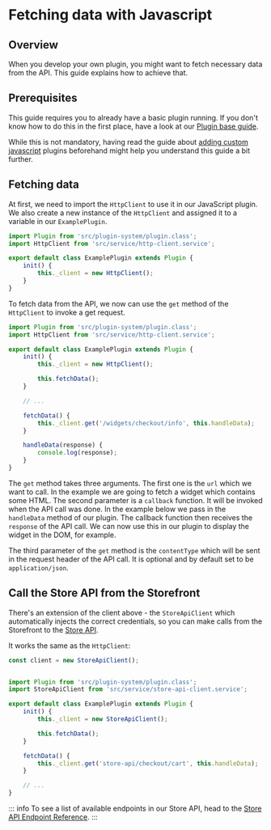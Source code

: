 # Fetching data with Javascript

## Overview

When you develop your own plugin, you might want to fetch necessary data from the API. This guide explains how to achieve that.

## Prerequisites

This guide requires you to already have a basic plugin running. If you don't know how to do this in the first place, have a look at our [Plugin base guide](../plugin-base-guide).

While this is not mandatory, having read the guide about [adding custom javascript](add-custom-javascript) plugins beforehand might help you understand this guide a bit further.

## Fetching data

At first, we need to import the `HttpClient` to use it in our JavaScript plugin. We also create a new instance of the `HttpClient` and assigned it to a variable in our `ExamplePlugin`.

<CodeBlock title="<plugin root>/src/Resources/app/storefront/src/example-plugin/example-plugin.plugin.js">

```javascript
import Plugin from 'src/plugin-system/plugin.class';
import HttpClient from 'src/service/http-client.service';

export default class ExamplePlugin extends Plugin {
    init() {
        this._client = new HttpClient();
    }
}
```

</CodeBlock>

To fetch data from the API, we now can use the `get` method of the `HttpClient` to invoke a get request.

<CodeBlock title="<plugin root>/src/Resources/app/storefront/src/example-plugin/example-plugin.plugin.js">

```javascript
import Plugin from 'src/plugin-system/plugin.class';
import HttpClient from 'src/service/http-client.service';

export default class ExamplePlugin extends Plugin {
    init() {
        this._client = new HttpClient();

        this.fetchData();
    }

    // ...

    fetchData() {
        this._client.get('/widgets/checkout/info', this.handleData);
    }

    handleData(response) {
        console.log(response);
    }
}
```

</CodeBlock>

The `get` method takes three arguments. The first one is the `url` which we want to call. In the example we are going to fetch a widget which contains some HTML. The second parameter is a `callback` function. It will be invoked when the API call was done. In the example below we pass in the `handleData` method of our plugin. The callback function then receives the `response` of the API call. We can now use this in our plugin to display the widget in the DOM, for example.

The third parameter of the `get` method is the `contentType` which will be sent in the request header of the API call. It is optional and by default set to be `application/json`.

## Call the Store API from the Storefront

There's an extension of the client above - the `StoreApiClient` which automatically injects the correct credentials, so you can make calls from the Storefront to the [Store API](../../../../concepts/api/store-api).

It works the same as the `HttpClient`:

```javascript
const client = new StoreApiClient();


import Plugin from 'src/plugin-system/plugin.class';
import StoreApiClient from 'src/service/store-api-client.service';

export default class ExamplePlugin extends Plugin {
    init() {
        this._client = new StoreApiClient();

        this.fetchData();
    }

    fetchData() {
        this._client.get('store-api/checkout/cart', this.handleData);
    }

    // ...
}
```

::: info
To see a list of available endpoints in our Store API, head to the [Store API Endpoint Reference](https://shopware.stoplight.io/docs/store-api).
:::
